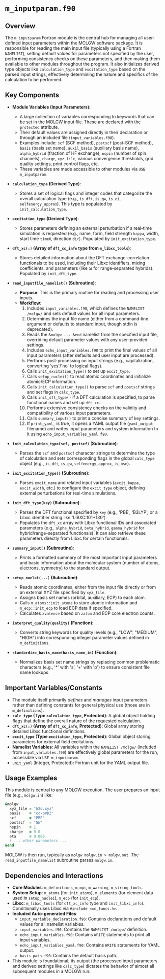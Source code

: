 # `m_inputparam.f90`

## Overview

The `m_inputparam` Fortran module is the central hub for managing all user-defined input parameters within the MOLGW software package. It is responsible for reading the main input file (typically using a Fortran `NAMELIST`), setting default values for parameters not specified by the user, performing consistency checks on these parameters, and then making them available to other modules throughout the program. It also initializes derived type objects like `calculation_type` and `excitation_type` based on the parsed input strings, effectively determining the nature and specifics of the calculation to be performed.

## Key Components

*   **Module Variables (Input Parameters)**:
    *   A large collection of variables corresponding to keywords that can be set in the MOLGW input file. These are declared with the `protected` attribute.
    *   Their default values are assigned directly in their declaration or through an included file (`input_variables.f90`).
    *   Examples include: `scf` (SCF method), `postscf` (post-SCF method), `basis` (basis set name), `auxil_basis` (auxiliary basis name), `alpha_hybrid` (fraction of HF exchange), `nspin` (number of spin channels), `charge`, `xyz_file`, various convergence thresholds, grid quality settings, print control flags, etc.
    *   These variables are made accessible to other modules via `USE m_inputparam`.

*   **`calculation_type` (Derived Type)**:
    *   Stores a set of logical flags and integer codes that categorize the overall calculation type (e.g., `is_dft`, `is_gw`, `is_ci`, `selfenergy_approx`). This type is populated by `init_calculation_type`.

*   **`excitation_type` (Derived Type)**:
    *   Stores parameters defining an external perturbation if a real-time simulation is requested (e.g., name, form, field strength `kappa`, width, start time `time0`, direction `dir`). Populated by `init_excitation_type`.

*   **`dft_xc(:)` (Array of `dft_xc_info` type from `m_libxc_tools`)**:
    *   Stores detailed information about the DFT exchange-correlation functionals to be used, including their Libxc identifiers, mixing coefficients, and parameters (like &omega; for range-separated hybrids). Populated by `init_dft_type`.

*   **`read_inputfile_namelist()` (Subroutine)**:
    *   **Purpose**: This is the primary routine for reading and processing user inputs.
    *   **Workflow**:
        1.  Includes `input_variables.f90`, which defines the `NAMELIST /molgw/` and sets default values for all input parameters.
        2.  Determines the input file name (either from a command-line argument or defaults to standard input, though stdin is deprecated).
        3.  Reads the `&molgw ... &end` namelist from the specified input file, overriding default parameter values with any user-provided settings.
        4.  Includes `echo_input_variables.f90` to print the final values of all input parameters (after defaults and user input are processed).
        5.  Performs post-processing on input strings (e.g., capitalization, converting 'yes'/'no' to logical flags).
        6.  Calls `init_excitation_type()` to set up `excit_type`.
        7.  Calls `setup_nuclei()` to read atomic coordinates and initialize atomic/ECP information.
        8.  Calls `init_calculation_type()` to parse `scf` and `postscf` strings and set flags in `calc_type`.
        9.  Calls `init_dft_type()` if a DFT calculation is specified, to parse functional names and set up `dft_xc`.
        10. Performs extensive consistency checks on the validity and compatibility of various input parameters.
        11. Calls `summary_input()` to print a concise summary of key settings.
        12. If `print_yaml_` is true, it opens a YAML output file (`yaml_output` filename) and writes input parameters and system information to it using `echo_input_variables_yaml.f90`.

*   **`init_calculation_type(scf, postscf)` (Subroutine)**:
    *   Parses the `scf` and `postscf` character strings to determine the type of calculation and sets corresponding flags in the global `calc_type` object (e.g., `is_dft`, `is_gw`, `selfenergy_approx`, `is_bse`).

*   **`init_excitation_type()` (Subroutine)**:
    *   Parses `excit_name` and related input variables (`excit_kappa`, `excit_width`, etc.) to configure the `excit_type` object, defining external perturbations for real-time simulations.

*   **`init_dft_type(key)` (Subroutine)**:
    *   Parses the DFT functional specified by `key` (e.g., 'PBE', 'B3LYP', or a Libxc identifier string like 'LIBXC:101+130').
    *   Populates the `dft_xc` array with Libxc functional IDs and associated parameters (e.g., `alpha_hybrid`, `beta_hybrid`, `gamma_hybrid` for hybrid/range-separated functionals). It can also retrieve these parameters directly from Libxc for certain functionals.

*   **`summary_input()` (Subroutine)**:
    *   Prints a formatted summary of the most important input parameters and basic information about the molecular system (number of atoms, electrons, symmetry) to the standard output.

*   **`setup_nuclei(...)` (Subroutine)**:
    *   Reads atomic coordinates, either from the input file directly or from an external XYZ file specified by `xyz_file`.
    *   Assigns basis set names (orbital, auxiliary, ECP) to each atom.
    *   Calls `m_atoms::init_atoms` to store atomic information and `m_ecp::init_ecp` to load ECP data if specified.
    *   Calculates `zvalence` based on `zatom` and ECP core electron counts.

*   **`interpret_quality(quality)` (Function)**:
    *   Converts string keywords for quality levels (e.g., "LOW", "MEDIUM", "HIGH") into corresponding integer parameter values defined in `m_definitions`.

*   **`standardize_basis_name(basis_name_in)` (Function)**:
    *   Normalizes basis set name strings by replacing common problematic characters (e.g., '*' with 's', '+' with 'p') to ensure consistent file name lookups.

## Important Variables/Constants

*   The module itself primarily *defines* and *manages* input parameters rather than defining constants for general physical use (those are in `m_definitions`).
*   **`calc_type` (Type `calculation_type`, Protected)**: A global object holding flags that define the overall nature of the requested calculation.
*   **`dft_xc(:)` (Array of `dft_xc_info`, Protected)**: Global array storing detailed Libxc functional definitions.
*   **`excit_type` (Type `excitation_type`, Protected)**: Global object storing parameters for external field excitations.
*   **Namelist Variables**: All variables within the `NAMELIST /molgw/` (included from `input_variables.f90`) are effectively global parameters for the run, accessible via `USE m_inputparam`.
*   `unit_yaml` (Integer, Protected): Fortran unit for the YAML output file.

## Usage Examples

This module is central to any MOLGW execution. The user prepares an input file (e.g., `molgw.in`) like:
```fortran
&molgw
  xyz_file = "h2o.xyz"
  basis    = "cc-pVDZ"
  scf      = "PBE"
  postscf  = "GW"
  nspin    = 1
  charge   = 0.0
  eta      = 0.005
  ! ... other parameters ...
&end
```
MOLGW is then run, typically as `molgw molgw.in > molgw.out`. The `read_inputfile_namelist` subroutine parses `molgw.in`.

## Dependencies and Interactions

*   **Core Modules**: `m_definitions`, `m_mpi`, `m_warning`, `m_string_tools`.
*   **System Setup**: `m_atoms` (for `init_atoms`), `m_elements` (for element data used in `setup_nuclei`), `m_ecp` (for `init_ecp`).
*   **Libxc**: `m_libxc_tools` (for `dft_xc_info` type and `init_libxc_info`). Conditionally uses Libxc via `#include <xc_funcs.h>`.
*   **Included Auto-generated Files**:
    *   `input_variable_declaration.f90`: Contains declarations and default values for all namelist variables.
    *   `input_variables.f90`: Contains the `NAMELIST /molgw/` definition.
    *   `echo_input_variables.f90`: Contains `WRITE` statements to print all input variables.
    *   `echo_input_variables_yaml.f90`: Contains `WRITE` statements for YAML output.
    *   `basis_path.f90`: Contains the default basis path.
*   This module is foundational; its output (the processed input parameters and derived settings like `calc_type`) dictates the behavior of almost all subsequent modules in a MOLGW run.
```
